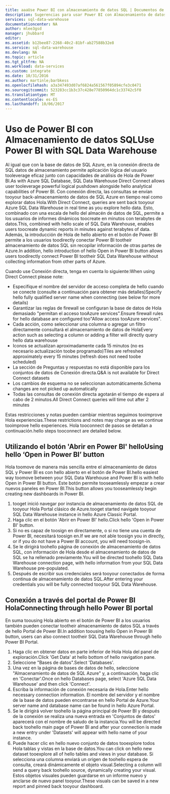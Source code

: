 ```yaml
---
title: aaaUse Power BI con almacenamiento de datos SQL | Documentos de Microsoft
description: Sugerencias para usar Power BI con Almacenamiento de datos SQL de Azure para el desarrollo de soluciones.
services: sql-data-warehouse
documentationcenter: NA
author: mlee3gsd
manager: jhubbard
editor: 
ms.assetid: b12bee87-2268-40c2-81bf-ab27588b32e8
ms.service: sql-data-warehouse
ms.devlang: NA
ms.topic: article
ms.tgt_pltfrm: NA
ms.workload: data-services
ms.custom: integrate
ms.date: 10/31/2016
ms.author: martinle;barbkess
ms.openlocfilehash: a3a347493d07af6824a561567f05894cfe3c0471
ms.sourcegitcommit: 523283cc1b3c37c428e77850964dc1c33742c5f0
ms.translationtype: MT
ms.contentlocale: es-ES
ms.lasthandoff: 10/06/2017
---
```

# <a name="use-power-bi-with-sql-data-warehouse"></a><span data-ttu-id="03e7d-103">Uso de Power BI con Almacenamiento de datos SQL</span><span class="sxs-lookup"><span data-stu-id="03e7d-103">Use Power BI with SQL Data Warehouse</span></span>
<span data-ttu-id="03e7d-104">Al igual que con la base de datos de SQL Azure, en la conexión directa de SQL datos de almacenamiento permite aplicación lógica del usuario tooleverage eficaz junto con capacidades de análisis de Hola de Power BI.</span><span class="sxs-lookup"><span data-stu-id="03e7d-104">As with Azure SQL Database, SQL Data Warehouse Direct Connect allows user tooleverage powerful logical pushdown alongside hello analytical capabilities of Power BI.</span></span>  <span data-ttu-id="03e7d-105">Con conexión directa, las consultas se envían tooyour back-almacenamiento de datos de SQL Azure en tiempo real como explorar datos Hola.</span><span class="sxs-lookup"><span data-stu-id="03e7d-105">With Direct Connect, queries are sent back tooyour Azure SQL Data Warehouse in real time as you explore hello data.</span></span>  <span data-ttu-id="03e7d-106">Esto, combinado con una escala de hello del almacén de datos de SQL, permite a los usuarios de informes dinámicos toocreate en minutos con terabytes de datos.</span><span class="sxs-lookup"><span data-stu-id="03e7d-106">This, combined with hello scale of SQL Data Warehouse, enables users toocreate dynamic reports in minutes against terabytes of data.</span></span>  <span data-ttu-id="03e7d-107">Además, la introducción de Hola de hello abierto en el botón de Power BI permite a los usuarios toodirectly conectar Power BI tootheir almacenamiento de datos SQL sin recopilar información de otras partes de Azure.</span><span class="sxs-lookup"><span data-stu-id="03e7d-107">In addition, hello introduction of hello Open in Power BI button allows users toodirectly connect Power BI tootheir SQL Data Warehouse without collecting information from other parts of Azure.</span></span>

<span data-ttu-id="03e7d-108">Cuando use Conexión directa, tenga en cuenta lo siguiente:</span><span class="sxs-lookup"><span data-stu-id="03e7d-108">When using Direct Connect please note:</span></span>

* <span data-ttu-id="03e7d-109">Especifique el nombre del servidor de acceso completa de hello cuando se conecte (consulte a continuación para obtener más detalles)</span><span class="sxs-lookup"><span data-stu-id="03e7d-109">Specify hello fully qualified server name when connecting (see below for more details)</span></span>
* <span data-ttu-id="03e7d-110">Garantizar las reglas de firewall se configuran la base de datos de Hola demasiado "permitan el acceso tooAzure services".</span><span class="sxs-lookup"><span data-stu-id="03e7d-110">Ensure firewall rules for hello database are configured too"Allow access tooAzure services".</span></span>
* <span data-ttu-id="03e7d-111">Cada acción, como seleccionar una columna o agregar un filtro directamente consultará el almacenamiento de datos de Hola</span><span class="sxs-lookup"><span data-stu-id="03e7d-111">Every action such as selecting a column or adding a filter will  directly query hello data warehouse</span></span>
* <span data-ttu-id="03e7d-112">Iconos se actualizan aproximadamente cada 15 minutos (no es necesario actualización toobe programado)</span><span class="sxs-lookup"><span data-stu-id="03e7d-112">Tiles are refreshed approximately every 15 minutes (refresh does not need toobe scheduled)</span></span>
* <span data-ttu-id="03e7d-113">La sección de Preguntas y respuestas no está disponible para los conjuntos de datos de Conexión directa.</span><span class="sxs-lookup"><span data-stu-id="03e7d-113">Q&A is not available for Direct Connect datasets</span></span>
* <span data-ttu-id="03e7d-114">Los cambios de esquema no se seleccionan automáticamente.</span><span class="sxs-lookup"><span data-stu-id="03e7d-114">Schema changes are not picked up automatically</span></span>
* <span data-ttu-id="03e7d-115">Todas las consultas de conexión directa agotarán el tiempo de espera al cabo de 2 minutos.</span><span class="sxs-lookup"><span data-stu-id="03e7d-115">All Direct Connect queries will time out after 2 minutes</span></span>

<span data-ttu-id="03e7d-116">Estas restricciones y notas pueden cambiar mientras seguimos tooimprove Hola experiencias.</span><span class="sxs-lookup"><span data-stu-id="03e7d-116">These restrictions and notes may change as we continue tooimprove hello experiences.</span></span> <span data-ttu-id="03e7d-117">Hola tooconnect de pasos se detallan a continuación.</span><span class="sxs-lookup"><span data-stu-id="03e7d-117">hello steps tooconnect are detailed below.</span></span>  

## <a name="using-hello-open-in-power-bi-button"></a><span data-ttu-id="03e7d-118">Utilizando el botón 'Abrir en Power BI' hello</span><span class="sxs-lookup"><span data-stu-id="03e7d-118">Using hello ‘Open in Power BI’ button</span></span>
<span data-ttu-id="03e7d-119">Hola toomove de manera más sencilla entre el almacenamiento de datos SQL y Power BI es con hello abierto en el botón de Power BI.</span><span class="sxs-lookup"><span data-stu-id="03e7d-119">hello easiest way toomove between your SQL Data Warehouse and Power BI is with hello Open in Power BI button.</span></span> <span data-ttu-id="03e7d-120">Este botón permite tooseamlessly empezar a crear nuevos paneles en Power BI.</span><span class="sxs-lookup"><span data-stu-id="03e7d-120">This button allows you tooseamlessly begin creating new dashboards in Power BI.</span></span>  

1. <span data-ttu-id="03e7d-121">tooget inició navegar por instancia de almacenamiento de datos SQL de tooyour Hola Portal clásico de Azure.</span><span class="sxs-lookup"><span data-stu-id="03e7d-121">tooget started navigate tooyour SQL Data Warehouse instance in hello Azure Classic Portal.</span></span>
2. <span data-ttu-id="03e7d-122">Haga clic en el botón 'Abrir en Power BI' hello.</span><span class="sxs-lookup"><span data-stu-id="03e7d-122">Click hello 'Open in Power BI' button.</span></span>
3. <span data-ttu-id="03e7d-123">Si no es capaz de toosign en directamente, o si no tiene una cuenta de Power BI, necesitará toosign en.</span><span class="sxs-lookup"><span data-stu-id="03e7d-123">If we are not able toosign you in directly, or if you do not have a Power BI account, you will need toosign-in.</span></span>  
4. <span data-ttu-id="03e7d-124">Se le dirigirá toohello página de conexión de almacenamiento de datos SQL, con información de Hola desde el almacenamiento de datos de SQL se ha rellenado previamente.</span><span class="sxs-lookup"><span data-stu-id="03e7d-124">You will be directed toohello SQL Data Warehouse connection page, with hello information from your SQL Data Warehouse pre-populated.</span></span>
5. <span data-ttu-id="03e7d-125">Después de escribir sus credenciales será tooyour conectados de forma continua de almacenamiento de datos SQL.</span><span class="sxs-lookup"><span data-stu-id="03e7d-125">After entering your credentials you will be fully connected tooyour SQL Data Warehouse.</span></span>

## <a name="connecting-through-hello-power-bi-portal"></a><span data-ttu-id="03e7d-126">Conexión a través del portal de Power BI Hola</span><span class="sxs-lookup"><span data-stu-id="03e7d-126">Connecting through hello Power BI portal</span></span>
<span data-ttu-id="03e7d-127">En suma toousing Hola abierto en el botón de Power BI a los usuarios también pueden conectar tootheir almacenamiento de datos SQL a través de hello Portal de Power BI.</span><span class="sxs-lookup"><span data-stu-id="03e7d-127">In addition toousing hello Open in Power BI button, users can also connect tootheir SQL Data Warehouse through hello Power BI Portal.</span></span>

1. <span data-ttu-id="03e7d-128">Haga clic en obtener datos en parte inferior de Hola Hola del panel de exploración.</span><span class="sxs-lookup"><span data-stu-id="03e7d-128">Click 'Get Data' at hello bottom of hello navigation pane.</span></span>
2. <span data-ttu-id="03e7d-129">Seleccione "Bases de datos".</span><span class="sxs-lookup"><span data-stu-id="03e7d-129">Select 'Databases'.</span></span>
3. <span data-ttu-id="03e7d-130">Una vez en la página de bases de datos de hello, seleccione "Almacenamiento de datos de SQL Azure" y, a continuación, haga clic en 'Conectar'.</span><span class="sxs-lookup"><span data-stu-id="03e7d-130">Once on hello Databases page, select 'Azure SQL Data Warehouse' and then click 'Connect'.</span></span>
4. <span data-ttu-id="03e7d-131">Escriba la información de conexión necesaria de Hola.</span><span class="sxs-lookup"><span data-stu-id="03e7d-131">Enter hello necessary connection information.</span></span>  <span data-ttu-id="03e7d-132">El nombre del servidor y el nombre de la base de datos pueden encontrarse en hello Portal de Azure.</span><span class="sxs-lookup"><span data-stu-id="03e7d-132">Your server name and database name can be found in hello Azure Portal.</span></span>
5. <span data-ttu-id="03e7d-133">Se le dirigirá volver toohello la página principal de Power BI y después de la conexión se realiza una nueva entrada en 'Conjuntos de datos' aparecerá con el nombre de saludo de la instancia.</span><span class="sxs-lookup"><span data-stu-id="03e7d-133">You will be directed back toohello main page of Power BI and after your connection is made a new entry under 'Datasets' will appear with hello name of your instance.</span></span>  
6. <span data-ttu-id="03e7d-134">Puede hacer clic en hello nuevo conjunto de datos tooexplore todos Hola tablas y vistas en la base de datos.</span><span class="sxs-lookup"><span data-stu-id="03e7d-134">You can click on hello new dataset tooexplore all of hello tables and views in your database.</span></span> <span data-ttu-id="03e7d-135">Si selecciona una columna enviará un origen de toohello espera de consulta, creará dinámicamente el objeto visual.</span><span class="sxs-lookup"><span data-stu-id="03e7d-135">Selecting a column will send a query back toohello source, dynamically creating your visual.</span></span> <span data-ttu-id="03e7d-136">Estos objetos visuales pueden guardarse en un informe nuevo y anclarse de nuevo panel tooyour.</span><span class="sxs-lookup"><span data-stu-id="03e7d-136">These visuals can be saved in a new report and pinned back tooyour dashboard.</span></span>

<!--Image references-->

<!--Article references-->
[SQL Data Warehouse development overview]:  ./sql-data-warehouse-overview-develop/
[SQL Data Warehouse integration overview]:  ./sql-data-warehouse-overview-integration/

<!--MSDN references-->

<!--Other Web references-->
